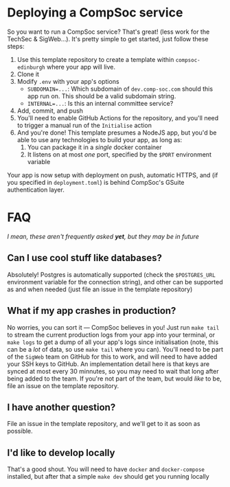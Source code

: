 # Deploying a CompSoc service

So you want to run a CompSoc service? That's great! (less work for the TechSec & SigWeb...). It's pretty simple to get started, just follow these steps:

1. Use this template repository to create a template within `compsoc-edinburgh` where your app will live.
2. Clone it
3. Modify `.env` with your app's options
   - `SUBDOMAIN=...`: Which subdomain of `dev.comp-soc.com` should this app run on. This should be a valid subdomain string.
   - `INTERNAL=...`: Is this an internal committee service?
4. Add, commit, and push
5. You'll need to enable GitHub Actions for the repository, and you'll need to trigger a manual run of the `Initialise` action
6. And you're done! This template presumes a NodeJS app, but you'd be able to use any technologies to build your app, as long as:
   1. You can package it in a _single_ docker container
   2. It listens on at most _one_ port, specified by the `$PORT` environment variable

Your app is now setup with deployment on push, automatic HTTPS, and (if you specified in `deployment.toml`) is behind CompSoc's GSuite authentication layer.

# FAQ

_I mean, these aren't frequently asked **yet**, but they may be in future_

## Can I use cool stuff like databases?

Absolutely! Postgres is automatically supported (check the `$POSTGRES_URL` environment variable for the connection string), and other can be supported as and when needed (just file an issue in the template repository)

## What if my app crashes in production?

No worries, you can sort it — CompSoc believes in you! Just run `make tail` to stream the current production logs from your app into your terminal, or `make logs` to get a dump of all your app's logs since initialisation (note, this can be a _lot_ of data, so use `make tail` where you can). You'll need to be part of the `SigWeb` team on GitHub for this to work, and will need to have added your SSH keys to GitHub. An implementation detail here is that keys are synced at most every 30 minnutes, so you may need to wait that long after being added to the team. If you're not part of the team, but would _like_ to be, file an issue on the template repository.

## I have another question?

File an issue in the template repository, and we'll get to it as soon as possible.

## I'd like to develop locally

That's a good shout. You will need to have `docker` and `docker-compose` installed, but after that a simple `make dev` should get you running locally
